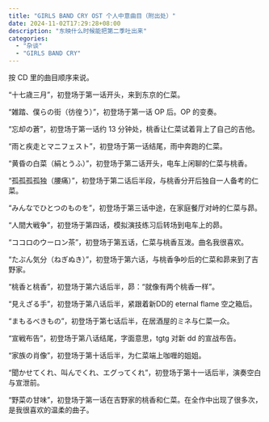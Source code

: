 ```yaml
---
title: "GIRLS BAND CRY OST 个人中意曲目（附出处）"
date: 2024-11-02T17:29:28+08:00
description: "东映什么时候能把第二季吐出来"
categories:
  - "杂谈"
  - "GIRLS BAND CRY"
---
```


按 CD 里的曲目顺序来说。

“十七歳三月”，初登场于第一话开头，来到东京的仁菜。

“雑踏、僕らの街（彷徨う）”，初登场于第一话 OP 后。OP 的变奏。

“忘却の蒼”，初登场于第一话约 13 分钟处，桃香让仁菜试着背上了自己的吉他。

“雨と疾走とマニフェスト”，初登场于第一话结尾，雨中奔跑的仁菜。

“黄昏の白菜（絹とうふ）”，初登场于第二话开头，电车上闲聊的仁菜与桃香。

“孤孤孤孤独（腰痛）”，初登场于第二话后半段，与桃香分开后独自一人备考的仁菜。

“みんなでひとつのものを”，初登场于第三话中途，在家庭餐厅对峙的仁菜与昴。

“人間大戦争”，初登场于第四话，模拟演技练习后转场到电车上的昴。

“ココロのウーロン茶”，初登场于第五话，仁菜与桃香互泼。曲名我很喜欢。

“たぶん気分（ねぎぬき）”，初登场于第六话，与桃香争吵后的仁菜和昴来到了吉野家。

“桃香と桃香”，初登场于第六话后半，昴：“就像有两个桃香一样”。

“見えざる手”，初登场于第八话后半，紧跟着新DD的 eternal flame 空之箱后。

“まもるべきもの”，初登场于第七话后半，在居酒屋的ミネ与仁菜一众。

“宣戦布告”，初登场于第八话结尾，字面意思，tgtg 对新 dd 的宣战布告。

“家族の肖像”，初登场于第十话后半，为仁菜端上咖喱的姐姐。

“聞かせてくれ、叫んでくれ、エグってくれ”，初登场于第十一话后半，演奏空白与宣泄前。

“野菜の甘味”，初登场于第一话在吉野家的桃香和仁菜。在全作中出现了很多次，是我很喜欢的温柔的曲子。